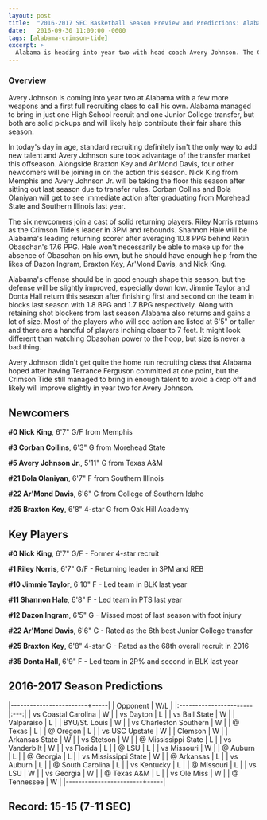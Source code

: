 ```yaml
---
layout: post
title:  "2016-2017 SEC Basketball Season Preview and Predictions: Alabama Crimson Tide"
date:   2016-09-30 11:00:00 -0600
tags: [alabama-crimson-tide]
excerpt: >
  Alabama is heading into year two with head coach Avery Johnson. The Crimson Tide bring in several newcomers and will be looking for the added talent to step up and minimize the loss of Retin Obasohan. Alabama fell to Creighton in the first round of the NIT last season and will look to get back once again.
---
```

### Overview
Avery Johnson is coming into year two at Alabama with a few more weapons and a first full recruiting class to call his own. Alabama managed to bring in just one High School recruit and one Junior College transfer, but both are solid pickups and will likely help contribute their fair share this season.

In today's day in age, standard recruiting definitely isn't the only way to add new talent and Avery Johnson sure took advantage of the transfer market this offseason. Alongside Braxton Key and Ar'Mond Davis, four other newcomers will be joining in on the action this season. Nick King from Memphis and Avery Johnson Jr. will be taking the floor this season after sitting out last season due to transfer rules. Corban Collins and Bola Olaniyan will get to see immediate action after graduating from Morehead State and Southern Illinois last year.

The six newcomers join a cast of solid returning players. Riley Norris returns as the Crimson Tide's leader in 3PM and rebounds. Shannon Hale will be Alabama's leading returning scorer after averaging 10.8 PPG behind Retin Obasohan's 17.6 PPG. Hale won't necessarily be able to make up for the absence of Obasohan on his own, but he should have enough help from the likes of Dazon Ingram, Braxton Key, Ar'Mond Davis, and Nick King.

Alabama's offense should be in good enough shape this season, but the defense will be slightly improved, especially down low. Jimmie Taylor and Donta Hall return this season after finishing first and second on the team in blocks last season with 1.8 BPG and 1.7 BPG respectively. Along with retaining shot blockers from last season Alabama also returns and gains a lot of size. Most of the players who will see action are listed at 6'5" or taller and there are a handful of players inching closer to 7 feet. It might look different than watching Obasohan power to the hoop, but size is never a bad thing.

Avery Johnson didn't get quite the home run recruiting class that Alabama hoped after having Terrance Ferguson committed at one point, but the Crimson Tide still managed to bring in enough talent to avoid a drop off and likely will improve slightly in year two for Avery Johnson.


## Newcomers

**\#0 Nick King**, 6'7" G/F from Memphis

**\#3 Corban Collins**, 6'3" G from Morehead State

**\#5 Avery Johnson Jr.**, 5'11" G from Texas A&M

**\#21 Bola Olaniyan**, 6'7" F from Southern Illinois

**\#22 Ar'Mond Davis**, 6'6" G from College of Southern Idaho

**\#25 Braxton Key**, 6'8" 4-star G from Oak Hill Academy


## Key Players

**\#0 Nick King**, 6'7" G/F - Former 4-star recruit

**\#1 Riley Norris**, 6'7" G/F - Returning leader in 3PM and REB

**\#10 Jimmie Taylor**, 6'10" F - Led team in BLK last year

**\#11 Shannon Hale**, 6'8" F - Led team in PTS last year

**\#12 Dazon Ingram**, 6'5" G - Missed most of last season with foot injury

**\#22 Ar'Mond Davis**, 6'6" G - Rated as the 6th best Junior College transfer

**\#25 Braxton Key**, 6'8" 4-star G - Rated as the 68th overall recruit in 2016

**\#35 Donta Hall**, 6'9" F - Led team in 2P% and second in BLK last year

## 2016-2017 Season Predictions

|------------------------+-----|
| Opponent               | W/L |
|:-----------------------|:---:|
| vs Coastal Carolina    | W   |
| vs Dayton              | L   |
| vs Ball State          | W   |
| Valparaiso             | L   |
| BYU/St. Louis          | W   |
| vs Charleston Southern | W   |
| @ Texas                | L   |
| @ Oregon               | L   |
| vs USC Upstate         | W   |
| Clemson                | W   |
| Arkansas State         | W   |
| vs Stetson             | W   |
| @ Mississippi State    | L   |
| vs Vanderbilt          | W   |
| vs Florida             | L   |
| @ LSU                  | L   |
| vs Missouri            | W   |
| @ Auburn               | L   |
| @ Georgia              | L   |
| vs Mississippi State   | W   |
| @ Arkansas             | L   |
| vs Auburn              | L   |
| @ South Carolina       | L   |
| vs Kentucky            | L   |
| @ Missouri             | L   |
| vs LSU                 | W   |
| vs Georgia             | W   |
| @ Texas A&M            | L   |
| vs Ole Miss            | W   |
| @ Tennessee            | W   |
|------------------------+-----|

## Record: 15-15 (7-11 SEC)

